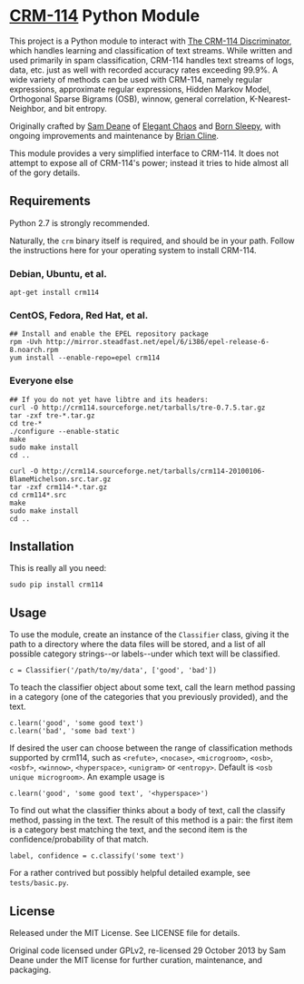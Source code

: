 [CRM-114][1] Python Module
==========================

This project is a Python module to interact with [The CRM-114
Discriminator][2], which handles learning and classification of text streams.
While written and used primarily in spam classification, CRM-114 handles text
streams of logs, data, etc. just as well with recorded accuracy rates
exceeding 99.9%. A wide variety of methods can be used with CRM-114, namely
regular expressions, approximate regular expressions, Hidden Markov Model,
Orthogonal Sparse Bigrams (OSB), winnow, general correlation,
K-Nearest-Neighbor, and bit entropy.

Originally crafted by [Sam Deane][3] of [Elegant Chaos][4] and
[Born Sleepy][5], with ongoing improvements and maintenance by
[Brian Cline][6].

This module provides a very simplified interface to CRM-114. It does not
attempt to expose all of CRM-114's power; instead it tries to hide almost all
of the gory details.



Requirements
------------

Python 2.7 is strongly recommended.

Naturally, the `crm` binary itself is required, and should be in your path.
Follow the instructions here for your operating system to install CRM-114.


### Debian, Ubuntu, et al.

    apt-get install crm114

### CentOS, Fedora, Red Hat, et al.

    ## Install and enable the EPEL repository package
    rpm -Uvh http://mirror.steadfast.net/epel/6/i386/epel-release-6-8.noarch.rpm
    yum install --enable-repo=epel crm114

### Everyone else

    ## If you do not yet have libtre and its headers:
    curl -O http://crm114.sourceforge.net/tarballs/tre-0.7.5.tar.gz
    tar -zxf tre-*.tar.gz
    cd tre-*
    ./configure --enable-static
    make
    sudo make install
    cd ..

    curl -O http://crm114.sourceforge.net/tarballs/crm114-20100106-BlameMichelson.src.tar.gz
    tar -zxf crm114-*.tar.gz
    cd crm114*.src
    make
    sudo make install
    cd ..



Installation
------------

This is really all you need:

    sudo pip install crm114



Usage
-----

To use the module, create an instance of the `Classifier` class, giving it the
path to a directory where the data files will be stored, and a list of all
possible category strings--or labels--under which text will be classified.

    c = Classifier('/path/to/my/data', ['good', 'bad'])

To teach the classifier object about some text, call the learn method passing
in a category (one of the categories that you previously provided), and the
text.

    c.learn('good', 'some good text')
    c.learn('bad', 'some bad text')

If desired the user can choose between the range of classification methods supported
by crm114, such as `<refute>`, `<nocase>`, `<microgroom>`, `<osb>`, `<osbf>`, `<winnow>`, 
`<hyperspace>`, `<unigram>` or `<entropy>`. Default is `<osb unique microgroom>`. An example
usage is

    c.learn('good', 'some good text', '<hyperspace>')

To find out what the classifier thinks about a body of text, call the classify
method, passing in the text. The result of this method is a pair: the first
item is a category best matching the text, and the second item is the
confidence/probability of that match.

    label, confidence = c.classify('some text')

For a rather contrived but possibly helpful detailed example, see
`tests/basic.py`.


License
-------

Released under the MIT License. See LICENSE file for details.

Original code licensed under GPLv2, re-licensed 29 October 2013 by Sam Deane
under the MIT license for further curation, maintenance, and packaging.


  [1]: http://en.wikipedia.org/wiki/CRM_114_(fictional_device)
  [2]: http://crm114.sourceforge.net/
  [3]: https://github.com/samdeane
  [4]: http://www.elegantchaos.com/
  [5]: http://bornsleepy.com/
  [6]: https://github.com/briancline
